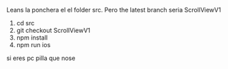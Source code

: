 

Leans la ponchera el el folder src. Pero the latest branch seria ScrollViewV1

1. cd src
2. git checkout ScrollViewV1
3. npm install
4. npm run ios

si eres pc pilla que nose


